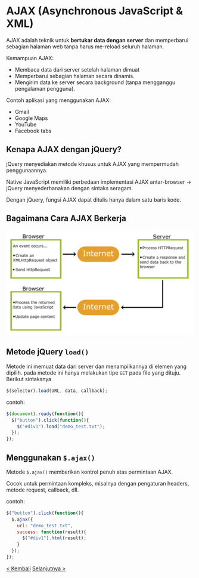 # AJAX (Asynchronous JavaScript & XML)

AJAX adalah teknik untuk **bertukar data dengan server** dan memperbarui sebagian halaman web tanpa harus me-reload seluruh halaman.

Kemampuan AJAX:
- Membaca data dari server setelah halaman dimuat
- Memperbarui sebagian halaman secara dinamis.
- Mengirim data ke server secara background (tanpa mengganggu pengalaman pengguna).

Contoh aplikasi yang menggunakan AJAX:
- Gmail
- Google Maps
- YouTube
- Facebook tabs

## Kenapa AJAX dengan jQuery?

jQuery menyediakan metode khusus untuk AJAX yang mempermudah penggunaannya.

Native JavaScript memiliki perbedaan implementasi AJAX antar-browser → jQuery menyederhanakan dengan sintaks seragam.

Dengan jQuery, fungsi AJAX dapat ditulis hanya dalam satu baris kode.

## Bagaimana Cara AJAX Berkerja

![AJAX_Works](/assets/Materi_6/AJAXWorks.png)

## Metode jQuery `load()`

Metode ini memuat data dari server dan menampilkannya di elemen yang dipilih. pada metode ini hanya melakukan tipe `GET` pada file yang dituju. Berikut sintaksnya

```javascript
$(selector).load(URL, data, callback);
```

contoh:
```javascript
$(document).ready(function(){
  $("button").click(function(){
    $("#div1").load("demo_test.txt");
  });
});
```

## Menggunakan `$.ajax()`

Metode `$.ajax()` memberikan kontrol penuh atas permintaan AJAX.

Cocok untuk permintaan kompleks, misalnya dengan pengaturan headers, metode request, callback, dll.

contoh:
```javascript
$("button").click(function(){
  $.ajax({
    url: "demo_test.txt",
    success: function(result){
      $("#div1").html(result);
    }
  });
});
```

[< Kembali](silabus.md) [Selanjutnya >](7-PHP.md)